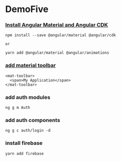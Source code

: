 # DemoFive

###  [Install Angular Material and Angular CDK](https://material.angular.io/guide/getting-started)
```
npm install --save @angular/material @angular/cdk

or

yarn add @angular/material @angular/animations
```

### [add material toolbar](https://material.angular.io/components/toolbar/overview)
```
<mat-toolbar>
  <span>My Application</span>
</mat-toolbar>
```

### add auth modules
```
ng g m Auth
```

### add auth components
```
ng g c auth/login -d
```

### install firebase
```
yarn add firebase
```
